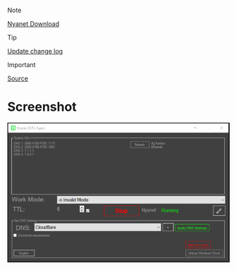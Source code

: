 
<!--# Nyanet
<br> Güncellendi / Updated! 5.12.2024-->
> [!NOTE]
<a href="https://github.com/ny4rlk0/Nyanet/releases/download/Release/Release.zip">Nyanet Download</a>


> [!TIP]
<a href="https://github.com/ny4rlk0/Nyanet/releases/tag/Release">Update change log</a>

> [!IMPORTANT]
<a href="https://github.com/ny4rlk0/NyanetSourceCode">Source</a>

# Screenshot
![IMG](https://raw.githubusercontent.com/ny4rlk0/Nyanet/refs/heads/main/4.png)
<!--<p align="center">
    <img src="1.png">
    <img src="2.png">
    <img src="3.png"><br>
    set Use dns over https instead of system settings. in your web browser.
</p><!------>
<!--<br>
<br> Teşekkürler / Thankyou  ValdikSS, basil00
<br>
<br>
<br>
<br>
<br>
<br>
<br>
<br>
<br>
<br>
<br>
<br>
<br>
<br>
<br>
<br>
<br>
<br>
<br>
<br>
<br>
<br>
<br>
<br>
Eğer çalışmıyorsa: [Cloudflare W.A.R.P.](https://developers.cloudflare.com/cloudflare-one/connections/connect-devices/warp/download-warp/) derin paket inceleme yazılımını hız kesintisi ve limit olmadan başarılı bir şekilde atlatıyor. [En azından Türkiye için.] Bu program yerine alternatif olarak onu kullanabilirsiniz.😉✌️
<br>
<br>
Currently [Cloudflare W.A.R.P.](https://developers.cloudflare.com/cloudflare-one/connections/connect-devices/warp/download-warp/) bypasses Deep Packet Inspection entirely. [At the least for Turkey] So you can use that instead of this program.
<br><br>
[⏬İndir Download Cloudflare W.A.R.P. Windows 🪟](https://developers.cloudflare.com/cloudflare-one/connections/connect-devices/warp/download-warp/)
<br>
[⏬İndir Download Cloudflare W.A.R.P. Android 🤖](https://play.google.com/store/apps/details?id=com.cloudflare.onedotonedotonedotone&hl=en_US&pli=1)
<br>
[⏬İndir Download Cloudflare W.A.R.P. IOS 🍎](https://apps.apple.com/us/app/1-1-1-1-faster-internet/id1423538627)
<br>
DPI Unblocker Tool / DNS Poisoning Fix. Unblock any website!
-->
